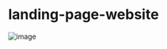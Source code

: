 ﻿# landing-page-website

![image](https://github.com/tulusmr/landing-page-website/assets/136961721/0493d3aa-0db6-4b88-ad24-3548f0fc409d)
